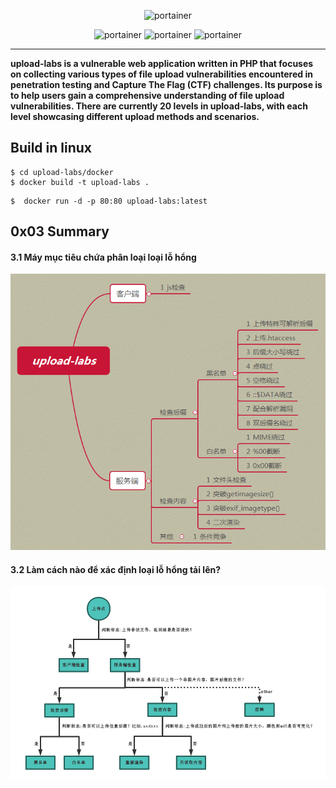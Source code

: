 <p align="center">
  <img title="portainer" src='img/logo.png' />
</p>

<p align="center">
  <img title="portainer" src='https://img.shields.io/badge/version-0.1-brightgreen.svg' />
  <img title="portainer" src='https://img.shields.io/badge/php-5.*-yellow.svg' />
  <img title="portainer" src='https://img.shields.io/badge/license-MIT-red.svg' />
</p>

---

**upload-labs is a vulnerable web application written in PHP that focuses on collecting various types of file upload vulnerabilities encountered in penetration testing and Capture The Flag (CTF) challenges. Its purpose is to help users gain a comprehensive understanding of file upload vulnerabilities. There are currently 20 levels in upload-labs, with each level showcasing different upload methods and scenarios.**

## Build in linux 

```
$ cd upload-labs/docker
$ docker build -t upload-labs .
```

```
$  docker run -d -p 80:80 upload-labs:latest
```

## 0x03 Summary

#### 3.1 Máy mục tiêu chứa phân loại loại lỗ hổng

![Tải lên phân loại lỗ hổng](doc/mind-map.png)

#### 3.2 Làm cách nào để xác định loại lỗ hổng tải lên?

![Xác định loại lỗ hổng tải lên](doc/sum_up.png)


